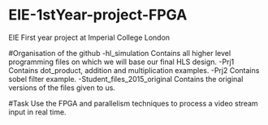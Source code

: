 # EIE-1stYear-project-FPGA
EIE First year project at Imperial College London

#Organisation of the github
-hl_simulation
  Contains all higher level programming files on which we will base our final HLS design.
-Prj1
  Contains dot_product, addition and multiplication examples.
-Prj2
  Contains sobel filter example.
-Student_files_2015_original
  Contains the original versions of the files given to us.

#Task
Use the FPGA and parallelism techniques to process a video stream input in real time.


#



#
